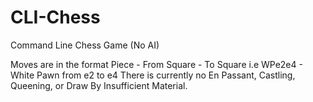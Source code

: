 # CLI-Chess
Command Line Chess Game (No AI)

Moves are in the format Piece - From Square - To Square i.e WPe2e4 - White Pawn from e2 to e4
There is currently no En Passant, Castling, Queening, or Draw By Insufficient Material.

